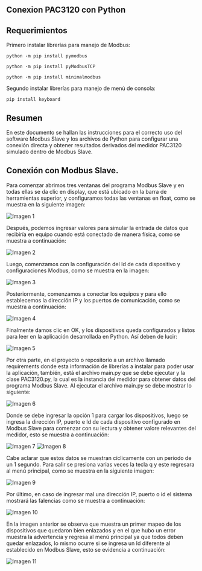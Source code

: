 ## Conexion PAC3120 con Python

## Requerimientos 
Primero instalar librerías para manejo de Modbus:

`python -m pip install pymodbus`

`python -m pip install pyModbusTCP`

`python -m pip install minimalmodbus`

Segundo instalar librerías para manejo de menú de consola:

`pip install keyboard`

## Resumen

En este documento se hallan las instrucciones para el correcto uso del software Modbus Slave y los archivos de Python para configurar una conexión directa y obtener resultados derivados del medidor PAC3120 simulado dentro de Modbus Slave. 

## Conexión con Modbus Slave. 

Para comenzar abrimos tres ventanas del programa Modbus Slave y en todas ellas se da clic en display, que está ubicado en la barra de herramientas superior, y configuramos todas las ventanas en float, como se muestra en la siguiente imagen: 

![Imagen 1](img/Image1.png)

Después, podemos ingresar valores para simular la entrada de datos que recibiría en equipo cuando está conectado de manera física, como se muestra a continuación: 

![Imagen 2](img/Image2.png)

Luego, comenzamos con la configuración del Id de cada dispositivo y configuraciones Modbus, como se muestra en la imagen: 

![Imagen 3](img/Image3.png)

Posteriormente, comenzamos a conectar los equipos y para ello establecemos la dirección IP y los puertos de comunicación, como se muestra a continuación: 

![Imagen 4](img/Image4.png)

Finalmente damos clic en OK, y los dispositivos queda configurados y listos para leer en la aplicación desarrollada en Python. Así deben de lucir:

![Imagen 5](img/Image5.png)

Por otra parte, en el proyecto o repositorio a un archivo llamado requirements donde esta información de librerías a instalar para poder usar la aplicación, también, está el archivo main.py que se debe ejecutar y la clase PAC3120.py, la cual es la instancia del medidor para obtener datos del programa Modbus Slave. Al ejecutar el archivo main.py se debe mostrar lo siguiente:

![Imagen 6](img/Image6.png)

Donde se debe ingresar la opción 1 para cargar los dispositivos, luego se ingresa la dirección IP, puerto e Id de cada dispositivo configurado en Modbus Slave para comenzar con su lectura y obtener valore relevantes del medidor, esto se muestra a continuación: 

![Imagen 7](img/Image7.png)
![Imagen 8](img/Image8.png)

Cabe aclarar que estos datos se muestran cíclicamente con un periodo de un 1 segundo. Para salir se presiona varias veces la tecla q y este regresara al menú principal, como se muestra en la siguiente imagen: 

![Imagen 9](img/Image9.png)

Por último, en caso de ingresar mal una dirección IP, puerto o id el sistema mostrará las falencias como se muestra a continuación: 

![Imagen 10](img/Image10.png)

En la imagen anterior se observa que muestra un primer mapeo de los dispositivos que quedaron bien enlazados y en el que hubo un error muestra la advertencia y regresa al menú principal ya que todos deben quedar enlazados, lo mismo ocurre si se ingresa un Id diferente al establecido en Modbus Slave, esto se evidencia a continuación: 

![Imagen 11](img/Image11.png)